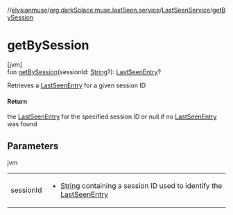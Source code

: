 //[elysianmuse](../../../index.md)/[org.darkSolace.muse.lastSeen.service](../index.md)/[LastSeenService](index.md)/[getBySession](get-by-session.md)

# getBySession

[jvm]\
fun [getBySession](get-by-session.md)(sessionId: [String](https://kotlinlang.org/api/latest/jvm/stdlib/kotlin/-string/index.html)?): [LastSeenEntry](../../org.darkSolace.muse.lastSeen.model/-last-seen-entry/index.md)?

Retrieves a [LastSeenEntry](../../org.darkSolace.muse.lastSeen.model/-last-seen-entry/index.md) for a given session ID

#### Return

the [LastSeenEntry](../../org.darkSolace.muse.lastSeen.model/-last-seen-entry/index.md) for the specified session ID or null if no [LastSeenEntry](../../org.darkSolace.muse.lastSeen.model/-last-seen-entry/index.md) was found

## Parameters

jvm

| | |
|---|---|
| sessionId | <ul><li>[String](https://kotlinlang.org/api/latest/jvm/stdlib/kotlin/-string/index.html) containing a session ID used to identify the [LastSeenEntry](../../org.darkSolace.muse.lastSeen.model/-last-seen-entry/index.md)</li></ul> |
